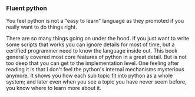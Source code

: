 ### Fluent python

You feel python is not a "easy to learn" language as they promoted if you really want to do things right.

There are so many things going on under the hood. If you just want to write some scripts that works you can ignore details for most of time, but a certified programmer need to know the language inside out. This book generally covered most core features of python in a great detail. But is not too deep that you can get to the implementation level. One feeling after reading it is that I don't feel the python's internal mechanisms mysterious anymore. It shows you how each sub topic fit into python as a whole system; and later even when you see a topic you have never seem before, you know where to learn more about it.


